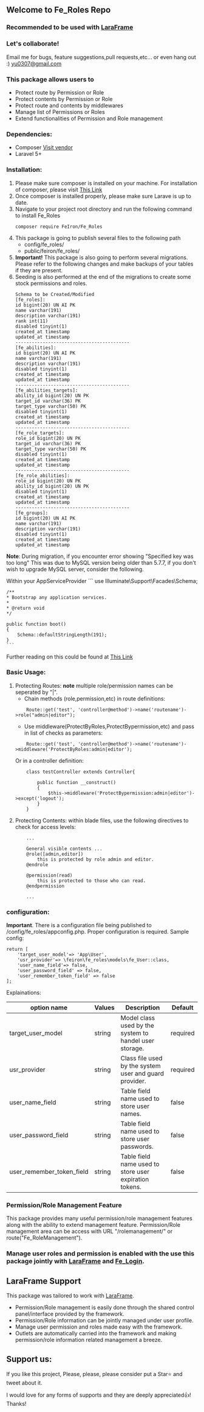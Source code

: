 ## Welcome to Fe_Roles Repo
### **Recommended to be used with [LaraFrame](https://github.com/yu0307/LaraFrame)**
### Let's collaborate!
Email me for bugs, feature suggestions,pull requests,etc... or even hang out :) [yu0307@gmail.com](mailto:yu0307@gmail.com)
### This package allows users to 
- Protect route by Permission or Role
- Protect contents by Permission or Role
- Protect route and contents by middlewares
- Manage list of Permissions or Roles
- Extend functionalities of Permission and Role management

### Dependencies:
- Composer [Visit vendor](https://getcomposer.org/)
- Laravel 5+

### Installation:

1. Please make sure composer is installed on your machine. For installation of composer, please visit [This Link](https://getcomposer.org/doc/00-intro.md)
2. Once composer is installed properly, please make sure Larave is up to date. 
3. Navigate to your project root directory and run the following command to install Fe_Roles
    ```
    composer require FeIron/Fe_Roles
    ```
4. This package is going to publish several files to the following path
    - config/fe_roles/
    - public/feiron/fe_roles/
5. **Important!** This package is also going to perform several migrations. Please refer to the following changes and make backups of your tables if they are present. 
6. Seeding is also performed at the end of the migrations to create some stock permissions and roles. 
    ```
    Schema to be Created/Modified
    [fe_roles]:
    id bigint(20) UN AI PK 
    name varchar(191) 
    description varchar(191) 
    rank int(11) 
    disabled tinyint(1) 
    created_at timestamp 
    updated_at timestamp
    ------------------------------------------
    [fe_abilities]:
    id bigint(20) UN AI PK 
    name varchar(191) 
    description varchar(191) 
    disabled tinyint(1) 
    created_at timestamp 
    updated_at timestamp
    ------------------------------------------
    [fe_abilities_targets]:
    ability_id bigint(20) UN PK 
    target_id varchar(36) PK 
    target_type varchar(50) PK 
    disabled tinyint(1) 
    created_at timestamp 
    updated_at timestamp
    ------------------------------------------
    [fe_role_targets]:
    role_id bigint(20) UN PK 
    target_id varchar(36) PK 
    target_type varchar(50) PK 
    disabled tinyint(1) 
    created_at timestamp 
    updated_at timestamp
    ------------------------------------------
    [fe_role_abilities]:
    role_id bigint(20) UN PK 
    ability_id bigint(20) UN PK 
    disabled tinyint(1) 
    created_at timestamp 
    updated_at timestamp
    ------------------------------------------
    [fe_groups]:
    id bigint(20) UN AI PK 
    name varchar(191) 
    description varchar(191) 
    disabled tinyint(1) 
    created_at timestamp 
    updated_at timestamp
    ```
**Note**: During migration, if you encounter error showing "Specified key was too long"
This was due to MySQL version being older than 5.7.7, if you don't wish to upgrade MySQL server, consider the following.

Within your AppServiceProvider 
    ```
    use Illuminate\Support\Facades\Schema;

    /**
    * Bootstrap any application services.
    *
    * @return void
    */

    public function boot()
    {
        Schema::defaultStringLength(191);
    }
    ```
Further reading on this could be found at [This Link](https://laravel.com/docs/master/migrations#creating-indexes)


### Basic Usage:

1. Protecting Routes:
    **note** multiple role/permission names can be seperated by "|". 
    - Chain methods (role,permission,etc) in route definitions:
    ```
        Route::get('test', 'controller@method')->name('routename')->role("admin|editor");
    ```
    - Use middleware(ProtectByRoles,ProtectBypermission,etc) and pass in list of checks as parameters:
    ```
        Route::get('test', 'controller@method')->name('routename')->middleware('ProtectByRoles:admin|editor');
    ```
    Or in a controller definition:
    ```
        class testController extends Controller{

            public function __construct()
            {
                $this->middleware('ProtectBypermission:admin|editor')->except('logout');
            }
        }
    ```
2. Protecting Contents:
    within blade files, use the following directives to check for access levels:
    ```
        ...

        General visible contents ...
        @role([admin,editor])
            this is protected by role admin and editor.
        @endrole

        @permission(read)
            this is protected to those who can read.
        @endpermission

        ...
    ```

### configuration:

**Important**. There is a configuration file being published to /config/fe_roles/appconfig.php. Proper configuration is required. 
Sample config:
```
return [
    'target_user_model'=> 'App\User',
    'usr_provider'=> \feiron\fe_roles\models\fe_User::class,
    'user_name_field'=> false,
    'user_password_field' => false,
    'user_remember_token_field' => false
];
```
Explainations:

| option name | Values | Description | Default |
| --- | --- | --- | --- |
| target_user_model | string | Model class used by the system to handel user storage. | required |
| usr_provider | string | Class file used by the system user and guard provider. | required |
| user_name_field | string | Table field name used to store user names. | false |
| user_password_field | string | Table field name used to store user passwords. | false |
| user_remember_token_field | string | Table field name used to store user expiration tokens. | false |

### Permission/Role Management Feature
This package provides many useful permission/role management features along with the ability to extend management feature. 
Permission/Role management area can be access with URL "/rolemanagement/" or route("Fe_RoleManagement").

### **Manage user roles and permission is enabled with the use this package jointly with [LaraFrame](https://github.com/yu0307/LaraFrame) and [Fe_Login](https://github.com/yu0307/Fe_Login).**

## LaraFrame Support
This package was tailored to work with [LaraFrame](https://github.com/yu0307/LaraFrame).
- Permission/Role management is easily done through the shared control panel/interface provided by the framework. 
- Permission/Role information can be jointly managed under user profile.
- Manage user permission and roles made easy with the framework.
- Outlets are automatically carried into the framework and making permission/role information related management a breeze. 

## Support us:

If you like this project, Please, please, please consider put a Star⭐️ and tweet about it.

I would love for any forms of supports and they are deeply appreciated👍! Thanks!